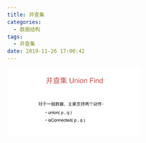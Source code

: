 ```yaml
---
title: 并查集
categories:
  - 数据结构
tags:
  - 并查集
date: 2019-11-26 17:00:42
---
```


<img src="/images/并查集.png" style="zoom:30%;" />

